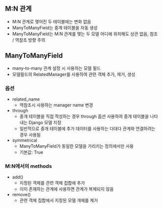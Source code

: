 ## M:N 관계

- M:N 관계로 맺어진 두 테이블에는 변화 없음
- ManyToManyField는 중계 테이블을 자동 생성
- ManyToManyField는 M:N 관계를 맺는 두 모델 어디에 위치해도 상관 없음, 참조 / 역참조 방향 주의

## ManyToManyField

- many-to-many 관계 설정 시 사용하는 모델 필드
- 모델필드의 RelatedManager를 사용하여 관련 객체 추가, 제거, 생성

### 옵션

- related_name
    - 역참조시 사용하는 manager name 변경
- through
    - 중개 테이블을 직접 작성하는 경우 through 옵션 사용하여 중개 테이블을 나타내는 Django 모델 지정
    - 일반적으로 중개 테이블에 추가 데이터를 사용하는 다대다 관계와 연결하려는 경우 사용됨
- symmetrical
    - ManyToManyField가 동일한 모델을 가리키는 정의에서만 사용
    - 기본값: True

### M:N에서의 methods

- add()
    - 지정된 객체를 관련 객체 집합에 추가
    - 이미 존재하는 관계에 사용하면 관계가 복제되지 않음
- remove()
    - 관련 객체 집합에서 지정된 모델 개체를 제거